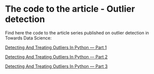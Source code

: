 # The code to the article - Outlier detection 

Find here the code to the article series published on outlier detection in Towards Data Science: 

[Detecting And Treating Outliers In Python — Part 1
](https://towardsdatascience.com/detecting-and-treating-outliers-in-python-part-1-4ece5098b755)

[Detecting And Treating Outliers In Python — Part 2
](https://towardsdatascience.com/detecting-and-treating-outliers-in-python-part-2-3a3319ec2c33)

[Detecting And Treating Outliers In Python — Part 3
](https://towardsdatascience.com/detecting-and-treating-outliers-in-python-part-3-dcb54abaf7b0)
